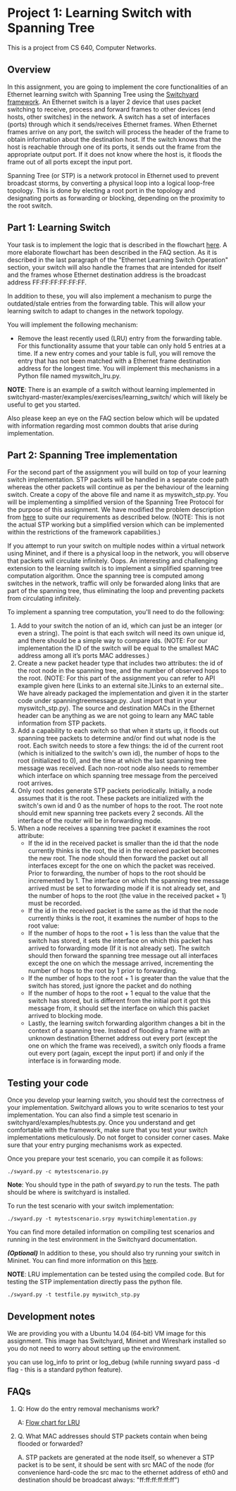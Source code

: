 # Project 1: Learning Switch with Spanning Tree

This is a project from CS 640, Computer Networks.

## Overview
In this assignment, you are going to implement the core functionalities of an Ethernet learning switch with Spanning Tree using the [Switchyard framework](https://github.com/jsommers/switchyard). An Ethernet switch is a layer 2 device that uses packet switching to receive, process and forward frames to other devices (end hosts, other switches) in the network. A switch has a set of interfaces (ports) through which it sends/receives Ethernet frames. When Ethernet frames arrive on any port, the switch will process the header of the frame to obtain information about the destination host. If the switch knows that the host is reachable through one of its ports, it sends out the frame from the appropriate output port. If it does not know where the host is, it floods the frame out of all ports except the input port.

Spanning Tree (or STP) is a network protocol in Ethernet used to prevent broadcast storms, by converting a physical loop into a logical loop-free topology. This is done by electing a root port in the topology and designating ports as forwarding or blocking, depending on the proximity to the root switch.


## Part 1: Learning Switch
Your task is to implement the logic that is described in the flowchart [here](https://github.com/jsommers/switchyard/blob/master/examples/exercises/learning_switch/learning_switch.rst#ethernet-learning-switch-operation). A more elaborate flowchart has been described in the FAQ section. As it is described in the last paragraph of the "Ethernet Learning Switch Operation" section, your switch will also handle the frames that are intended for itself and the frames whose Ethernet destination address is the broadcast address FF:FF:FF:FF:FF:FF.

In addition to these, you will also implement a mechanism to purge the outdated/stale entries from the forwarding table. This will allow your learning switch to adapt to changes in the network topology.

You will implement the following mechanism:

* Remove the least recently used (LRU) entry from the forwarding table. For this functionality assume that your table can only hold 5 entries at a time. If a new entry comes and your table is full, you will remove the entry that has not been matched with a Ethernet frame destination address for the longest time.
You will implement this mechanisms in a Python file named myswitch_lru.py.

 

**NOTE**: There is an example of a switch without learning implemented in  switchyard-master/examples/exercises/learning_switch/ which will likely be useful to get you started.

 

Also please keep an eye on the FAQ section below which will be updated with information regarding most common doubts that arise during implementation.


## Part 2: Spanning Tree implementation
For the second part of the assignment you will build on top of your learning switch implementation. STP packets will be handled in a separate code path whereas the other packets will continue as per the behaviour of the learning switch. Create a copy of the above file and name it as myswitch_stp.py. You will be implementing a simplified version of the Spanning Tree Protocol for the purpose of this assignment. We have modified the problem description from [here](https://github.com/jsommers/switchyard/blob/master/examples/exercises/learning_switch/learning_switch.rst#implement-a-simplified-spanning-tree-computation-algorithm) to suite our requirements as described below. (NOTE: This is not the actual STP working but a simplified version which can be implemented within the restrictions of the framework capabilities.)

If you attempt to run your switch on multiple nodes within a virtual network using Mininet, and if there is a physical loop in the network, you will observe that packets will circulate infinitely. Oops. An interesting and challenging extension to the learning switch is to implement a simplified spanning tree computation algorithm. Once the spanning tree is computed among switches in the network, traffic will only be forwarded along links that are part of the spanning tree, thus eliminating the loop and preventing packets from circulating infinitely.

To implement a spanning tree computation, you'll need to do the following:

1. Add to your switch the notion of an id, which can just be an integer (or even a string). The point is that each switch will need its own unique id, and there should be a simple way to compare ids. (NOTE: For our implementation the ID of the switch will be equal to the smallest MAC address among all it’s ports MAC addresses.)
2. Create a new packet header type that includes two attributes: the id of the root node in the spanning tree, and the number of observed hops to the root. (NOTE: For this part of the assignment you can refer to API example given here (Links to an external site.)Links to an external site.. We have already packaged the implementation and given it in the starter code under spanningtreemessage.py. Just import that in your myswitch_stp.py). The source and destination MACs in the Ethernet header can be anything as we are not going to learn any MAC table information from STP packets.
3. Add a capability to each switch so that when it starts up, it floods out spanning tree packets to determine and/or find out what node is the root. Each switch needs to store a few things: the id of the current root (which is initialized to the switch's own id), the number of hops to the root (initialized to 0), and the time at which the last spanning tree message was received. Each non-root node also needs to remember which interface on which spanning tree message from the perceived root arrives.
4. Only root nodes generate STP packets periodically. Initially, a node assumes that it is the root. These packets are initialized with the switch's own id and 0 as the number of hops to the root. The root note should emit new spanning tree packets every 2 seconds. All the interface of the router will be in forwarding mode.
5. When a node receives a spanning tree packet it examines the root attribute:
    * If the id in the received packet is smaller than the id that the node currently thinks is the root, the id in the received packet becomes the new root. The node should then forward the packet out all interfaces except for the one on which the packet was received. Prior to forwarding, the number of hops to the root should be incremented by 1. The interface on which the spanning tree message arrived must be set to forwarding mode if it is not already set, and the number of hops to the root (the value in the received packet + 1) must be recorded.
    * If the id in the received packet is the same as the id that the node currently thinks is the root, it examines the number of hops to the root value:
    * If the number of hops to the root + 1 is less than the value that the switch has stored, it sets the interface on which this packet has arrived to forwarding mode (If it is not already set). The switch should then forward the spanning tree message out all interfaces except the one on which the message arrived, incrementing the number of hops to the root by 1 prior to forwarding.
    * If the number of hops to the root + 1 is greater than the value that the switch has stored, just ignore the packet and do nothing
    * If the number of hops to the root + 1 equal to the value that the switch has stored, but is different from the initial port it got this message from, it should set the interface on which this packet arrived to blocking mode.
    * Lastly, the learning switch forwarding algorithm changes a bit in the context of a spanning tree. Instead of flooding a frame with an unknown destination Ethernet address out every port (except the one on which the frame was received), a switch only floods a frame out every port (again, except the input port) if and only if the interface is in forwarding mode.

## Testing your code
Once you develop your learning switch, you should test the correctness of your implementation. Switchyard allows you to write scenarios to test your implementation. You can also find a simple test scenario in switchyard/examples/hubtests.py. Once you understand and get comfortable with the framework, make sure that you test your switch implementations meticulously. Do not forget to consider corner cases. Make sure that your entry purging mechanisms work as expected.

Once you prepare your test scenario, you can compile it as follows:

```
./swyard.py -c mytestscenario.py
```
**Note**: You should type in the path of swyard.py to run the tests. The path should be where is switchyard is installed.


To run the test scenario with your switch implementation:

```
./swyard.py -t mytestscenario.srpy myswitchimplementation.py
```

You can find more detailed information on compiling test scenarios and running in the test environment in the Switchyard documentation.

***(Optional)*** In addition to these, you should also try running your switch in Mininet. You can find more information on this [here](https://github.com/jsommers/switchyard/blob/master/examples/exercises/learning_switch/learning_switch.rst#testing-and-deploying-your-switch).

**NOTE**: LRU implementation can be tested using the compiled code. But for testing the STP implementation directly pass the python file.

```
./swyard.py -t testfile.py myswitch_stp.py
```

## Development notes
We are providing you with a Ubuntu 14.04 (64-bit) VM image for this assignment. This image has Switchyard, Mininet and Wireshark installed so you do not need to worry about setting up the environment.

you can use log_info to print
or log_debug (while running swyard pass -d flag - this is a standard python feature).

## FAQs
1. Q: How do the entry removal mechanisms work? 

   A: [Flow chart for LRU](http://pages.cs.wisc.edu/~karthikc/CS640S19/P1/lru_flow.jpg)

2. Q. What MAC addresses should STP packets contain when being flooded or forwarded?

    A. STP packets are generated at the node itself, so whenever a STP packet is to be sent, it should be sent with src MAC of the node (for convenience hard-code the src mac to the ethernet address of eth0  and destination should be broadcast always: "ff:ff:ff:ff:ff:ff")

